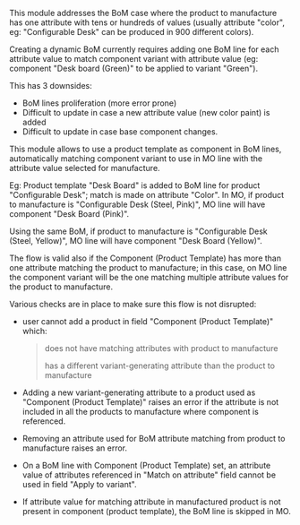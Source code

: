 This module addresses the BoM case where the product to manufacture has
one attribute with tens or hundreds of values (usually attribute
"color", eg: "Configurable Desk" can be produced in 900 different
colors).

Creating a dynamic BoM currently requires adding one BoM line for each
attribute value to match component variant with attribute value (eg:
component "Desk board (Green)" to be applied to variant "Green").

This has 3 downsides:

- BoM lines proliferation (more error prone)
- Difficult to update in case a new attribute value (new color paint) is
  added
- Difficult to update in case base component changes.

This module allows to use a product template as component in BoM lines,
automatically matching component variant to use in MO line with the
attribute value selected for manufacture.

Eg: Product template "Desk Board" is added to BoM line for product
"Configurable Desk"; match is made on attribute "Color". In MO, if
product to manufacture is "Configurable Desk (Steel, Pink)", MO line
will have component "Desk Board (Pink)".

Using the same BoM, if product to manufacture is "Configurable Desk
(Steel, Yellow)", MO line will have component "Desk Board (Yellow)".

The flow is valid also if the Component (Product Template) has more than
one attribute matching the product to manufacture; in this case, on MO
line the component variant will be the one matching multiple attribute
values for the product to manufacture.

Various checks are in place to make sure this flow is not disrupted:

- user cannot add a product in field "Component (Product Template)"
  which:

  > does not have matching attributes with product to manufacture
  >
  > has a different variant-generating attribute than the product to
  > manufacture

- Adding a new variant-generating attribute to a product used as
  "Component (Product Template)" raises an error if the attribute is not
  included in all the products to manufacture where component is
  referenced.

- Removing an attribute used for BoM attribute matching from product to
  manufacture raises an error.

- On a BoM line with Component (Product Template) set, an attribute
  value of attributes referenced in "Match on attribute" field cannot be
  used in field "Apply to variant".

- If attribute value for matching attribute in manufactured product is
  not present in component (product template), the BoM line is skipped
  in MO.
